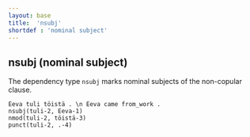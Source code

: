 ```yaml
---
layout: base
title:  'nsubj'
shortdef : 'nominal subject'
---
```


## nsubj (nominal subject)

The dependency type `nsubj` marks nominal subjects of the non-copular clause. 
<!-- For thorough discussion of different types of subjects in Finnish, see Section [subj-obj](#sec-subj-obj).-->


<!-- fname:nsubj_basic.pdf -->
~~~ sdparse
Eeva tuli töistä . \n Eeva came from_work .
nsubj(tuli-2, Eeva-1)
nmod(tuli-2, töistä-3)
punct(tuli-2, .-4)
~~~



